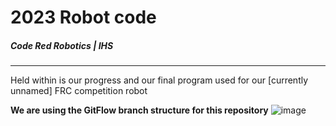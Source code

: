 # 2023 Robot code
##### Code Red Robotics | IHS
---
Held within is our progress and our final program used for our [currently unnamed] FRC competition robot

**We are using the GitFlow branch structure for this repository**
![image](https://user-images.githubusercontent.com/91633686/211675993-b09e677f-33d1-469c-876c-b89a33b7b245.png)
